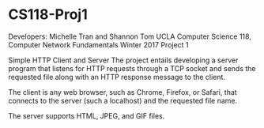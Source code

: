 # CS118-Proj1

Developers: Michelle Tran and Shannon Tom
UCLA Computer Science 118, Computer Network Fundamentals
Winter 2017
Project 1

Simple HTTP Client and Server 
The project entails developing a server program that listens for HTTP requests through a TCP socket and sends the requested file along
with an HTTP response message to the client. 

The client is any web browser, such as Chrome, Firefox, or Safari, that connects to the server (such a localhost) and the requested file 
name. 

The server supports HTML, JPEG, and GIF files. 
